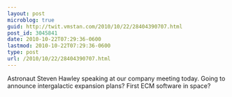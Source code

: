 ```yaml
---
layout: post
microblog: true
guid: http://twit.vmstan.com/2010/10/22/28404390707.html
post_id: 3045841
date: 2010-10-22T07:29:36-0600
lastmod: 2010-10-22T07:29:36-0600
type: post
url: /2010/10/22/28404390707.html
---
```

Astronaut Steven Hawley speaking at our company meeting today. Going to announce intergalactic expansion plans? First ECM software in space?
